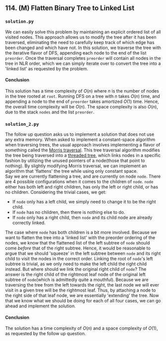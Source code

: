 ## 114. (M) Flatten Binary Tree to Linked List

### `solution.py`
We can easily solve this problem by maintaining an explicit ordered list of all visited nodes. This approach allows us to modify the tree after it has been traversed, eliminating the need to carefully keep track of which edge has been changed and which have not. In this solution, we traverse the tree with the iterative flavor of DFS, appending each node to the end of the list `preorder`. Once the traversal completes `preorder` will contain all nodes in the tree in NLR order, which we can simply iterate over to convert the tree into a 'linked list' as requested by the problem.  

#### Conclusion
This solution has a time complexity of $O(n)$ where $n$ is the number of nodes in the tree rooted at `root`. Running DFS on a tree with $n$ takes $O(n)$ time, and appending a node to the end of `preorder` takes amortized $O(1)$ time. Hence, the overall time complexity will be $O(n)$. The space complexity is also $O(n)$, due to the stack `nodes` and the list `preorder`.  
  


### `solution_2.py`
The follow up question asks us to implement a solution that does not use any extra memory. When asked to implement a constant-space algorithm when traversing trees, the usual approach involves implementing a flavor of something called the [Morris traversal](https://en.wikipedia.org/wiki/Tree_traversal#Morris_in-order_traversal_using_threading). This tree traversal algorithm modifies the tree being traversed into a [threaded tree](https://en.wikipedia.org/wiki/Threaded_binary_tree), which links nodes in a specific fashion by utilizing the unused pointers of a node(those that point to nothing). By slightly modifying Morris traversal, we can implement an algorithm that 'flattens' the tree while using only constant space.  
Say we are currently flattening a tree, and are currently on node `node`. There are 4 possible configurations when it comes to the children of `node`. `node` either has both left and right children, has only the left or right child, or has no children. Considering the trivial cases, we get:  

* If `node` only has a left child, we simply need to change it to be the right child.  
* If `node` has no children, then there is nothing else to do.  
* If `node` only has a right child, then `node` and its child node are already correctly linked.  

The case where `node` has both children is a bit more involved. Because we want to flatten the tree into a 'linked list' with the preorder ordering of the nodes, we know that the flattened list of the left subtree of `node` should come *before* that of the right subtree. Hence, it would be reasonable to argue that we should 'squeeze' in the left subtree between `node` and its right child to visit the nodes in the correct order. Linking the root of `node`'s left subtree is trivial, as we only need to make the left child the right child instead. But where should we link the original right child of `node`? The answer is the right child of the rightmost leaf node of the original left subtree of `node`(which is admittedly quite a mouthful).  Because we are traversing the tree from the left towards the right, the last node we will ever visit in a given tree will be the rightmost leaf. Thus, by attaching a node to the right side of that leaf node, we are essentially 'extending' the tree. Now that we know what we should be doing for each of all four cases, we can go ahead and implement the solution.  

#### Conclusion
The solution has a time complexity of $O(n)$ and a space complexity of $O(1)$, as requested by the follow up question.  

